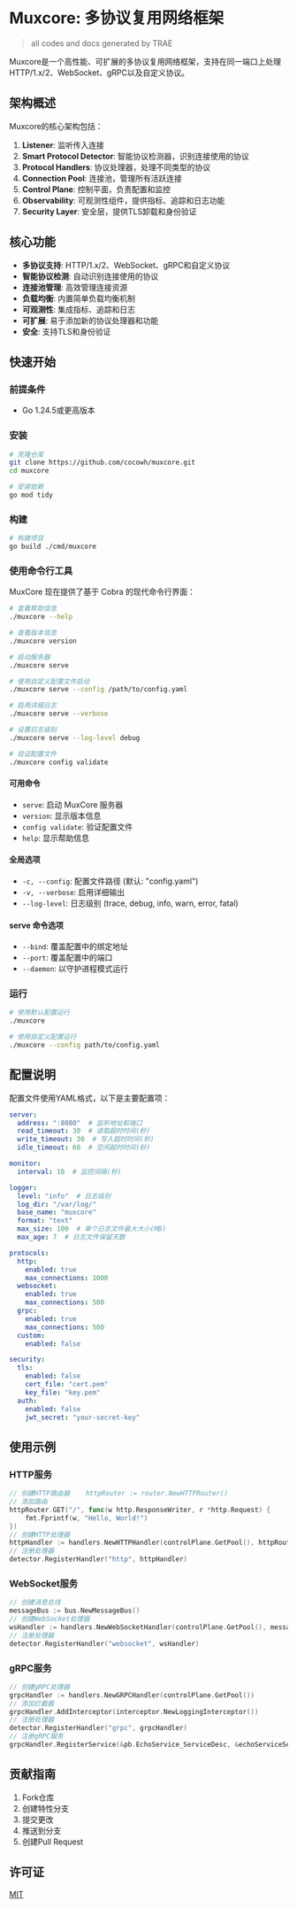 # Muxcore: 多协议复用网络框架
> all codes and docs generated by TRAE

Muxcore是一个高性能、可扩展的多协议复用网络框架，支持在同一端口上处理HTTP/1.x/2、WebSocket、gRPC以及自定义协议。

## 架构概述
Muxcore的核心架构包括：

1. **Listener**: 监听传入连接
2. **Smart Protocol Detector**: 智能协议检测器，识别连接使用的协议
3. **Protocol Handlers**: 协议处理器，处理不同类型的协议
4. **Connection Pool**: 连接池，管理所有活跃连接
5. **Control Plane**: 控制平面，负责配置和监控
6. **Observability**: 可观测性组件，提供指标、追踪和日志功能
7. **Security Layer**: 安全层，提供TLS卸载和身份验证

## 核心功能

- **多协议支持**: HTTP/1.x/2、WebSocket、gRPC和自定义协议
- **智能协议检测**: 自动识别连接使用的协议
- **连接池管理**: 高效管理连接资源
- **负载均衡**: 内置简单负载均衡机制
- **可观测性**: 集成指标、追踪和日志
- **可扩展**: 易于添加新的协议处理器和功能
- **安全**: 支持TLS和身份验证

## 快速开始

### 前提条件

- Go 1.24.5或更高版本

### 安装

```bash
# 克隆仓库
git clone https://github.com/cocowh/muxcore.git
cd muxcore

# 安装依赖
go mod tidy
```

### 构建

```bash
# 构建项目
go build ./cmd/muxcore
```

### 使用命令行工具

MuxCore 现在提供了基于 Cobra 的现代命令行界面：

```bash
# 查看帮助信息
./muxcore --help

# 查看版本信息
./muxcore version

# 启动服务器
./muxcore serve

# 使用自定义配置文件启动
./muxcore serve --config /path/to/config.yaml

# 启用详细日志
./muxcore serve --verbose

# 设置日志级别
./muxcore serve --log-level debug

# 验证配置文件
./muxcore config validate
```

#### 可用命令

- `serve`: 启动 MuxCore 服务器
- `version`: 显示版本信息
- `config validate`: 验证配置文件
- `help`: 显示帮助信息

#### 全局选项

- `-c, --config`: 配置文件路径 (默认: "config.yaml")
- `-v, --verbose`: 启用详细输出
- `--log-level`: 日志级别 (trace, debug, info, warn, error, fatal)

#### serve 命令选项

- `--bind`: 覆盖配置中的绑定地址
- `--port`: 覆盖配置中的端口
- `--daemon`: 以守护进程模式运行

### 运行

```bash
# 使用默认配置运行
./muxcore

# 使用自定义配置运行
./muxcore --config path/to/config.yaml
```

## 配置说明

配置文件使用YAML格式，以下是主要配置项：

```yaml
server:
  address: ":8080"  # 监听地址和端口
  read_timeout: 30  # 读取超时时间(秒)
  write_timeout: 30  # 写入超时时间(秒)
  idle_timeout: 60  # 空闲超时时间(秒)

monitor:
  interval: 10  # 监控间隔(秒)

logger:
  level: "info"  # 日志级别
  log_dir: "/var/log/"
  base_name: "muxcore"
  format: "text"
  max_size: 100  # 单个日志文件最大大小(MB)
  max_age: 7  # 日志文件保留天数

protocols:
  http:
    enabled: true
    max_connections: 1000
  websocket:
    enabled: true
    max_connections: 500
  grpc:
    enabled: true
    max_connections: 500
  custom:
    enabled: false

security:
  tls:
    enabled: false
    cert_file: "cert.pem"
    key_file: "key.pem"
  auth:
    enabled: false
    jwt_secret: "your-secret-key"
```

## 使用示例

### HTTP服务

```go
// 创建HTTP路由器	httpRouter := router.NewHTTPRouter()
// 添加路由
httpRouter.GET("/", func(w http.ResponseWriter, r *http.Request) {
	fmt.Fprintf(w, "Hello, World!")
})
// 创建HTTP处理器
httpHandler := handlers.NewHTTPHandler(controlPlane.GetPool(), httpRouter)
// 注册处理器
detector.RegisterHandler("http", httpHandler)
```

### WebSocket服务

```go
// 创建消息总线
messageBus := bus.NewMessageBus()
// 创建WebSocket处理器
wsHandler := handlers.NewWebSocketHandler(controlPlane.GetPool(), messageBus)
// 注册处理器
detector.RegisterHandler("websocket", wsHandler)
```

### gRPC服务

```go
// 创建gRPC处理器
grpcHandler := handlers.NewGRPCHandler(controlPlane.GetPool())
// 添加拦截器
grpcHandler.AddInterceptor(interceptor.NewLoggingInterceptor())
// 注册处理器
detector.RegisterHandler("grpc", grpcHandler)
// 注册gRPC服务
grpcHandler.RegisterService(&pb.EchoService_ServiceDesc, &echoServiceServer{})
```

## 贡献指南

1.  Fork仓库
2.  创建特性分支
3.  提交更改
4.  推送到分支
5.  创建Pull Request

## 许可证

[MIT](LICENSE)
